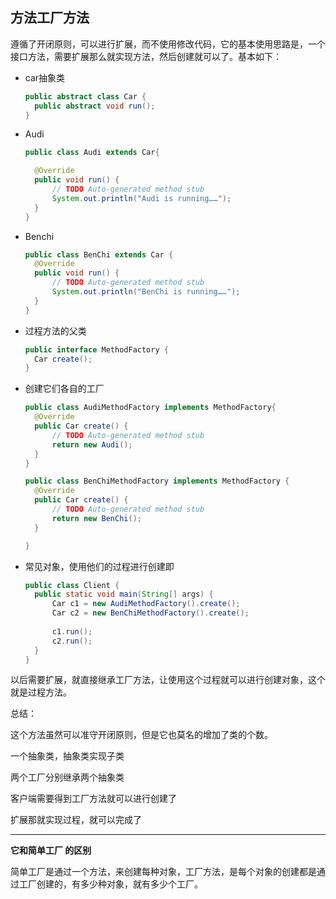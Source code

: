 ## 方法工厂方法

遵循了开闭原则，可以进行扩展，而不使用修改代码，它的基本使用思路是，一个接口方法，需要扩展那么就实现方法，然后创建就可以了。基本如下：

- car抽象类

  ```java
  public abstract class Car {
  	public abstract void run();
  }
  ```

  

- Audi

  ```java
  public class Audi extends Car{
  
  	@Override
  	public void run() {
  		// TODO Auto-generated method stub
  		System.out.println("Audi is running……");
  	}
  }
  
  ```

  

- Benchi

  ```java
  public class BenChi extends Car {
  	@Override
  	public void run() {
  		// TODO Auto-generated method stub
  		System.out.println("BenChi is running……");
  	}
  }
  
  ```

  

- 过程方法的父类

  ```java
  public interface MethodFactory {
  	Car create();
  }
  ```

  

- 创建它们各自的工厂

  ```java
  public class AudiMethodFactory implements MethodFactory{
  	@Override
  	public Car create() {
  		// TODO Auto-generated method stub
  		return new Audi();
  	} 
  }
  ```

  ```java
  public class BenChiMethodFactory implements MethodFactory {
  	@Override
  	public Car create() {
  		// TODO Auto-generated method stub
  		return new BenChi();
  	}
  
  }
  
  ```

- 常见对象，使用他们的过程进行创建即

  ```java
  public class Client {
  	public static void main(String[] args) {
  		Car c1 = new AudiMethodFactory().create();
  		Car c2 = new BenChiMethodFactory().create();
  		
  		c1.run();
  		c2.run();
  	}
  }
  
  ```

  

以后需要扩展，就直接继承工厂方法，让使用这个过程就可以进行创建对象，这个就是过程方法。

总结：

这个方法虽然可以准守开闭原则，但是它也莫名的增加了类的个数。





一个抽象类，抽象类实现子类



两个工厂分别继承两个抽象类

客户端需要得到工厂方法就可以进行创建了

扩展那就实现过程，就可以完成了





------------------

**它和简单工厂 的区别**

简单工厂是通过一个方法，来创建每种对象，工厂方法，是每个对象的创建都是通过工厂创建的，有多少种对象，就有多少个工厂。